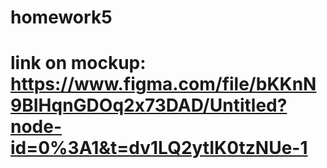 # homework5
# link on mockup: https://www.figma.com/file/bKKnN9BIHqnGDOq2x73DAD/Untitled?node-id=0%3A1&t=dv1LQ2ytIK0tzNUe-1
